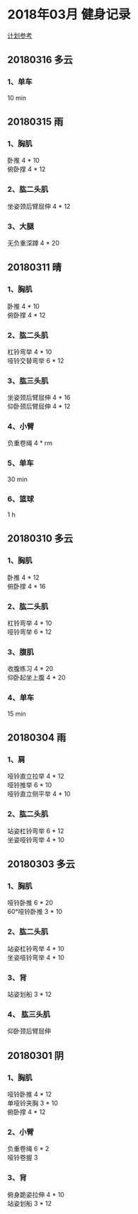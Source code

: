 # 2018年03月 健身记录   
[计划参考](http://www.jirou.com/tool/jihua/menus/B4.php)  

## 20180316 多云  
### 1、单车  
10 min 


## 20180315 雨 
### 1、胸肌
卧推 4 * 10   
俯卧撑  4 * 12  

### 2、肱二头肌     
坐姿颈后臂屈伸  4 * 12

### 3、大腿  
无负重深蹲 4 * 20  




## 20180311 晴 
### 1、胸肌
卧推 4 * 10   
俯卧撑  4 * 12 

### 2、肱二头肌  
杠铃弯举  4 * 10  
哑铃交替弯举  6 * 12   

### 3、肱三头肌     
坐姿颈后臂屈伸  4 * 16  
仰卧颈后臂屈伸  4 * 12  

### 4、小臂  
负重卷绳 4 * rm

### 5、单车  
30 min

### 6、篮球 
1 h

## 20180310 多云 
### 1、胸肌
卧推 4 * 12   
俯卧撑  4 * 16  

### 2、肱二头肌  
杠铃弯举  4 * 10  
哑铃弯举  6 * 12   

### 3、腹肌    
收腹练习  4  * 20  
仰卧起坐上腹 4 * 20  

### 4、单车  
15 min
 
 

## 20180304 雨 
### 1、肩
哑铃直立拉举  4 * 12  
哑铃推举 6 * 10  
哑铃直立侧平举  4 * 10  

### 2、肱二头肌  
站姿杠铃弯举  6 * 12  
坐姿哑铃弯举  4 * 10          


## 20180303 多云 
### 1、胸肌
哑铃卧推  6 * 20  
60°哑铃卧推  3 * 10       

### 2、肱二头肌  
站姿杠铃弯举  4 * 10  
坐姿哑铃弯举  4 * 10    

### 3、背
站姿划船  3 * 12  

### 4、 肱三头肌  
仰卧颈后臂屈伸 


## 20180301 阴 
### 1、胸肌
哑铃卧推  4 * 12  
单哑铃夹胸  3 * 10  
俯卧撑  4 * 12      

### 2、小臂  
负重卷绳  6 * 2  
哑铃卷握  3  

### 3、背
俯身跪姿拉伸  4 * 10  
站姿划船  3 * 12  
